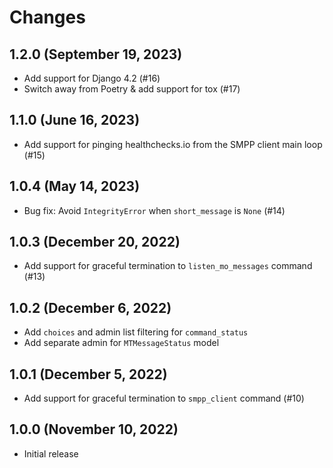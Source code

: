 # Changes

## 1.2.0 (September 19, 2023)

- Add support for Django 4.2 (#16)
- Switch away from Poetry & add support for tox (#17)

## 1.1.0 (June 16, 2023)

- Add support for pinging healthchecks.io from the SMPP client main loop (#15)

## 1.0.4 (May 14, 2023)

- Bug fix: Avoid `IntegrityError` when `short_message` is `None` (#14)

## 1.0.3 (December 20, 2022)

- Add support for graceful termination to `listen_mo_messages` command (#13)

## 1.0.2 (December 6, 2022)

- Add `choices` and admin list filtering for `command_status`
- Add separate admin for `MTMessageStatus` model

## 1.0.1 (December 5, 2022)

- Add support for graceful termination to `smpp_client` command (#10)

## 1.0.0 (November 10, 2022)

- Initial release
